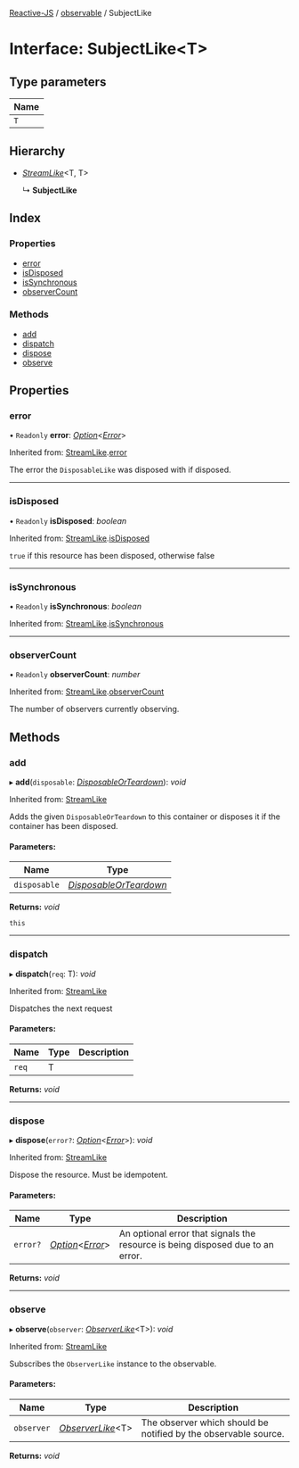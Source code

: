 [Reactive-JS](../README.md) / [observable](../modules/observable.md) / SubjectLike

# Interface: SubjectLike<T\>

## Type parameters

Name |
------ |
`T` |

## Hierarchy

* [*StreamLike*](observable.streamlike.md)<T, T\>

  ↳ **SubjectLike**

## Index

### Properties

* [error](observable.subjectlike.md#error)
* [isDisposed](observable.subjectlike.md#isdisposed)
* [isSynchronous](observable.subjectlike.md#issynchronous)
* [observerCount](observable.subjectlike.md#observercount)

### Methods

* [add](observable.subjectlike.md#add)
* [dispatch](observable.subjectlike.md#dispatch)
* [dispose](observable.subjectlike.md#dispose)
* [observe](observable.subjectlike.md#observe)

## Properties

### error

• `Readonly` **error**: [*Option*](../modules/option.md#option)<[*Error*](../modules/disposable.md#error)\>

Inherited from: [StreamLike](observable.streamlike.md).[error](observable.streamlike.md#error)

The error the `DisposableLike` was disposed with if disposed.

___

### isDisposed

• `Readonly` **isDisposed**: *boolean*

Inherited from: [StreamLike](observable.streamlike.md).[isDisposed](observable.streamlike.md#isdisposed)

`true` if this resource has been disposed, otherwise false

___

### isSynchronous

• `Readonly` **isSynchronous**: *boolean*

Inherited from: [StreamLike](observable.streamlike.md).[isSynchronous](observable.streamlike.md#issynchronous)

___

### observerCount

• `Readonly` **observerCount**: *number*

Inherited from: [StreamLike](observable.streamlike.md).[observerCount](observable.streamlike.md#observercount)

The number of observers currently observing.

## Methods

### add

▸ **add**(`disposable`: [*DisposableOrTeardown*](../modules/disposable.md#disposableorteardown)): *void*

Inherited from: [StreamLike](observable.streamlike.md)

Adds the given `DisposableOrTeardown` to this container or disposes it if the container has been disposed.

#### Parameters:

Name | Type |
------ | ------ |
`disposable` | [*DisposableOrTeardown*](../modules/disposable.md#disposableorteardown) |

**Returns:** *void*

`this`

___

### dispatch

▸ **dispatch**(`req`: T): *void*

Inherited from: [StreamLike](observable.streamlike.md)

Dispatches the next request

#### Parameters:

Name | Type | Description |
------ | ------ | ------ |
`req` | T |     |

**Returns:** *void*

___

### dispose

▸ **dispose**(`error?`: [*Option*](../modules/option.md#option)<[*Error*](../modules/disposable.md#error)\>): *void*

Inherited from: [StreamLike](observable.streamlike.md)

Dispose the resource. Must be idempotent.

#### Parameters:

Name | Type | Description |
------ | ------ | ------ |
`error?` | [*Option*](../modules/option.md#option)<[*Error*](../modules/disposable.md#error)\> | An optional error that signals the resource is being disposed due to an error.    |

**Returns:** *void*

___

### observe

▸ **observe**(`observer`: [*ObserverLike*](observable.observerlike.md)<T\>): *void*

Inherited from: [StreamLike](observable.streamlike.md)

Subscribes the `ObserverLike` instance to the observable.

#### Parameters:

Name | Type | Description |
------ | ------ | ------ |
`observer` | [*ObserverLike*](observable.observerlike.md)<T\> | The observer which should be notified by the observable source.    |

**Returns:** *void*
